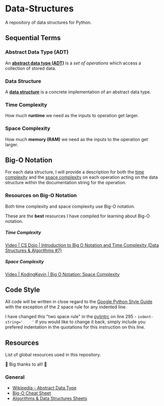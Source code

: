 # Data-Structures

A repository of data structures for Python.

## Sequential Terms

### Abstract Data Type (ADT)

An [**abstract data type (ADT)**][2] is a *set of operations* which access a collection of stored data.

### Data Structure

A [**data structure**][4] is a concrete implementation of an abstract data type.

### Time Complexity

How much **runtime** we need as the inputs to operation get larger.

### Space Complexity

How much **memory (RAM)** we need as the inputs to the operation get larger.

## Big-O Notation

For each data structure, I will provide a description for both the [time complexity][7] and the [space complexity][8] on each operation acting on the data structure within the documentation string for the operation.

### Resources on Big-O Notation

Both time complexity and space complexity use Big-O notation.

These are the **best** resources I have compiled for learning about Big-O notation.

##### Time Complexity

[Video | CS Dojo | Introduction to Big O Notation and Time Complexity (Data Structures & Algorithms #7)][6]

##### Space Complexity

[Video | KodingKevin | Big O Notation: Space Complexity][9]

## Code Style

All code will be written in close regard to the [Google Python Style Guide][5] with the exception of the 2 space rule for any indented line.

I have changed this "two space rule" in the [pylintrc](.pylintrc) on line 295 - `indent-string='    '` if you would like to change it back, simply include you prefered indentation in the quotations for this instruction on this line.

## Resources

List of global resources used in this repository.

🎉 Big thanks to all! 🎉

### General

- [Wikipedia - Abstract Data Type][1]
- [Big-O Cheat Sheet][2]
- [Algorithms & Data Structures Sheets][3]

[1]: https://www.bigocheatsheet.com/
[2]: https://en.wikipedia.org/wiki/Abstract_data_type
[3]: https://cooervo.github.io/Algorithms-DataStructures-BigONotation/index.html
[4]: https://en.wikipedia.org/wiki/Data_structure
[5]: https://google.github.io/styleguide/pyguide.html
[6]: https://youtu.be/D6xkbGLQesk
[7]: https://en.wikipedia.org/wiki/Time_complexity
[8]: https://en.wikipedia.org/wiki/Space_complexity
[9]: https://www.youtube.com/watch?v=_F29n4Z69rE